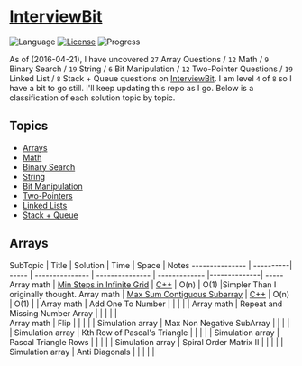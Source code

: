# [InterviewBit](https://www.interviewbit.com)
![Language](https://img.shields.io/badge/language-C++%2011-orange.svg)
[![License](https://img.shields.io/badge/license-GNU-blue.svg)](./LICENSE.md) ![Progress](https://img.shields.io/badge/progress-28%20%2F%20302-ff69b4.svg)

As of (2016-04-21), I have uncovered `27` Array Questions / `12` Math / `9` Binary Search / `19` String / `6` Bit Manipulation / `12` Two-Pointer Questions / `19` Linked List / `8` Stack + Queue  questions on [InterviewBit](https://www.interviewbit.com).  I am level `4` of `8` so I have a bit to go still.  I'll keep updating this repo as I go.  Below is a classification of each solution topic by topic.

## Topics 

* [Arrays](https://github.com/Alex-Keyes/InterviewBit#Arrays)
* [Math](https://github.com/Alex-Keyes/InterviewBit#math)
* [Binary Search](https://github.com/Alex-Keyes/InterviewBit#Binary-search)
* [String](https://github.com/Alex-Keyes/InterviewBit#String)
* [Bit Manipulation](https://github.com/Alex-Keyes/InterviewBit#Bit-Manipulation)
* [Two-Pointers](https://github.com/Alex-Keyes/InterviewBit#Two-Pointers)
* [Linked Lists](https://github.com/Alex-Keyes/InterviewBit#LinkedLists)
* [Stack + Queue](https://github.com/Alex-Keyes/InterviewBit#Stack+Queue)

## Arrays
SubTopic          | Title  | Solution       |  Time           | Space           | Notes
--------------- | ----------| ----- | --------------- | --------------- | ------------- |--------------| -----
Array math | [Min Steps in Infinite Grid](https://www.interviewbit.com/problems/min-steps-in-infinite-grid/) |	[C++](/C++/coverPoints.cpp) | O(n) | O(1) |Simpler Than I originally thought.
Array math | [Max Sum Contiguous Subarray](https://www.interviewbit.com/problems/max-sum-contiguous-subarray/) | [C++](/C++/maxSubArray.cpp) | O(n) | O(1) | |
Array math | Add One To Number | | | | |
Array math | Repeat and Missing Number Array | | | | |		
Array math | Flip | | | | |
Simulation array | Max Non Negative SubArray |  | | | |
Simulation array | Kth Row of Pascal's Triangle |  | | | | 
Simulation array | Pascal Triangle Rows |  | | | | 
Simulation array | Spiral Order Matrix II |  | | | | 
Simulation array | Anti Diagonals |  | | | | 

##





